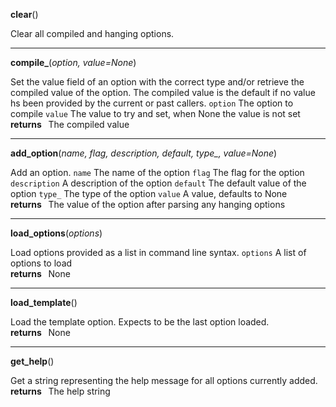 **clear**()


Clear all compiled and hanging options.

***
**compile_**(*option, value=None*)



Set the value field of an option with the correct type and/or retrieve the compiled value of the option.
The compiled value is the default if no value hs been provided by the current or past callers.
`option`  The option to compile
`value`  The value to try and set, when None the value is not set
**<br />returns &nbsp;**  The compiled value

***
**add_option**(*name, flag, description, default, type_, value=None*)



Add an option.
`name`  The name of the option
`flag`  The flag for the option
`description`  A description of the option
`default`  The default value of the option
`type_`  The type of the option
`value`  A value, defaults to None
**<br />returns &nbsp;**  The value of the option after parsing any hanging options

***
**load_options**(*options*)



Load options provided as a list in command line syntax.
`options`  A list of options to load
**<br />returns &nbsp;**  None

***
**load_template**()


Load the template option. Expects to be the last option loaded.
**<br />returns &nbsp;**  None

***
**get_help**()


Get a string representing the help message for all options currently added.
**<br />returns &nbsp;**  The help string
